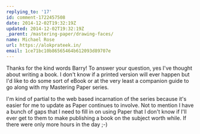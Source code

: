 ```yaml
---
replying_to: '17'
id: comment-1722457508
date: 2014-12-02T19:32:19Z
updated: 2014-12-02T19:32:19Z
_parent: /mastering-paper/drawing-faces/
name: Michael Rose
url: https://alokprateek.in/
email: 1ce71bc10b86565464b612093d89707e
---
```


Thanks for the kind words Barry! To answer your question, yes I've thought about
writing a book. I don't know if a printed version will ever happen but I'd like
to do some sort of eBook or at the very least a companion guide to go along with
my Mastering Paper series.

I'm kind of partial to the web based incarnation of the series because it's
easier for me to update as Paper continues to involve. Not to mention I have a
bunch of gaps that I need to fill in on using Paper that I don't know if I'll
ever get to them to make publishing a book on the subject worth while. If there
were only more hours in the day ;-)

